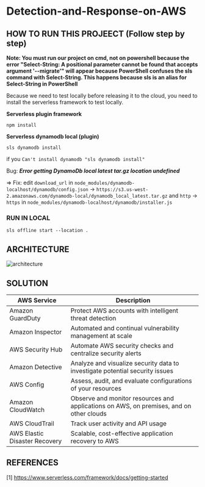 # Detection-and-Response-on-AWS

## HOW TO RUN THIS PROJEECT (Follow step by step)
**Note: You must run our project on cmd, not on powershell because the error "Select-String: A positional parameter cannot be found that accepts argument '--migrate'" will appear because PowerShell confuses the sls command with Select-String. This happens because sls is an alias for Select-String in PowerShell**

Because we need to test locally before releasing it to the cloud, you need to install the serverless framework to test locally.

**Serverless plugin framework**

```
npm install
```

**Serverless dynamodb local (plugin)**

```
sls dynamodb install
```

if you `Can't install dynamodb "sls dynamodb install"`

Bug: **_Error getting DynamoDb local latest tar.gz location undefined_**

=> Fix: edit `download_url` in `node_modules/dynamodb-localhost/dynamodb/config.json` -> `https://s3.us-west-2.amazonaws.com/dynamodb-local/dynamodb_local_latest.tar.gz` and `http` -> `https` in `node_modules/dynamodb-localhost/dynamodb/installer.js`

### RUN IN LOCAL
```
sls offline start --location .
```
## ARCHITECTURE

![architecture](https://github.com/Clapboiz/Detection-and-Response-on-AWS/assets/112185647/90b32d6c-7c92-4146-8f3d-aa75013b9f6b)

## SOLUTION

| AWS Service | Description |
|-------------|-------------|
| Amazon GuardDuty | Protect AWS accounts with intelligent threat detection |
| Amazon Inspector | Automated and continual vulnerability management at scale |
| AWS Security Hub | Automate AWS security checks and centralize security alerts |
| Amazon Detective | Analyze and visualize security data to investigate potential security issues |
| AWS Config | Assess, audit, and evaluate configurations of your resources |
| Amazon CloudWatch | Observe and monitor resources and applications on AWS, on premises, and on other clouds |
| AWS CloudTrail | Track user activity and API usage |
| AWS Elastic Disaster Recovery | Scalable, cost-effective application recovery to AWS |

## REFERENCES
[1] https://www.serverless.com/framework/docs/getting-started